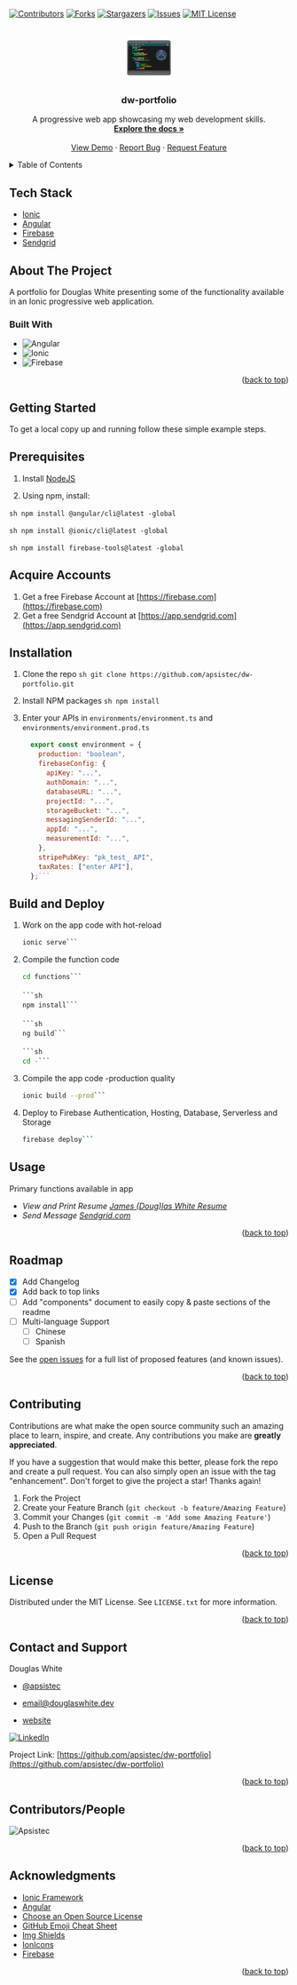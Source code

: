 <!-- Improved compatibility of back to top link: See: https://github.com/apsistec/dw-portfolio/pull/73 -->

<a name="readme-top"></a>

<!--
*** Thanks for checking out the Best-README-Template. If you have a suggestion
*** that would make this better, please fork the repo and create a pull request
*** or simply open an issue with the tag "enhancement".
*** Don't forget to give the project a star!
*** Thanks again! Now go create something AMAZING! :D
-->

<!-- PROJECT SHIELDS -->
<!--
*** I'm using markdown "reference style" links for readability.
*** Reference links are enclosed in brackets [ ] instead of parentheses ( ).
*** See the bottom of this document for the declaration of the reference variables
*** for contributors-url, forks-url, etc. This is an optional, concise syntax you may use.
*** https://www.markdownguide.org/basic-syntax/#reference-style-links
-->

[![Contributors][contributors-shield]][contributors-url]
[![Forks][forks-shield]][forks-url]
[![Stargazers][stars-shield]][stars-url]
[![Issues][issues-shield]][issues-url]
[![MIT License][license-shield]][license-url]

<!-- PROJECT LOGO -->
<br />
<div align="center">
  <a href="https://github.com/apsistec/dw-portfolio">
    <img src="src/assets/computer-code.png" alt="Logo" width="80" height="80">
  </a>

  <h3 align="center">dw-portfolio</h3>

  <p align="center">
    A progressive web app showcasing my web development skills.
    <br />
    <a href="https://github.com/apsistec/dw-portfolio"><strong>Explore the docs »</strong></a>
    <br />
    <br />
    <a href="https://github.com/apsistec/dw-portfolio">View Demo</a>
    ·
    <a href="https://github.com/apsistec/dw-portfolio/issues/new?labels=bug&template=bug-report---.md">Report Bug</a>
    ·
    <a href="https://github.com/apsistec/dw-portfolio/issues/new?labels=enhancement&template=feature-request---.md">Request Feature</a>
  </p>
</div>

<!-- TABLE OF CONTENTS -->

<details>
  <summary>Table of Contents</summary>
  <ol>
 <li>
 <a href="#about-the-project">About the Project</a>
 <ul>
   <li>
   <a href="#built-with">Built With</a>
   </li>
 </ul>
 </li>
 <li><a href="#support">Support</a></li>
 <li>
  <a href="#getting-started">Getting Started</a>
 <ul>
   <li><a href="#prerequisites">Prerequisites</a></li>
   <li><a href="#installation">Installation</a></li>
   </ul>
   </li>
 <li><a href="#usage">Usage</a></li>
 <li><a href="#roadmap">Roadmap</a></li>
 <li><a href="#license">License</a></li>
 <li><a href="#contact">Contact</a></li>
 <li><a href="#acknowledgments">Acknowledgments</a></li>
  </ol>
</details>

## Tech Stack

- [Ionic](https://ionicframework.com)
- [Angular](https://angular.io)
- [Firebase](https://firebase.com)
- [Sendgrid](https://sendgrid.com)

<!-- ABOUT THE PROJECT -->
## About The Project

A portfolio for Douglas White presenting some of the functionality available in
an Ionic progressive web application.

### Built With

- ![Angular](Angular-url)
- ![Ionic](Ionic-url)
- ![Firebase](firebase-url)

<p align="right">(<a href="#readme-top">back to top</a>)</p>

## Getting Started

To get a local copy up and running follow these simple example steps.

## Prerequisites

1. Install
   [NodeJS](https://www.nodejs.com)

2. Using npm, install:

`sh npm install @angular/cli@latest -global`

`sh npm install @ionic/cli@latest -global`

`sh npm install firebase-tools@latest -global`

## Acquire Accounts

1. Get a free Firebase Account at [https://firebase.com](https://firebase.com)
2. Get a free Sendgrid Account at [https://app.sendgrid.com](https://app.sendgrid.com)

## Installation

1. Clone the repo
   `sh git clone https://github.com/apsistec/dw-portfolio.git`

2. Install NPM packages
   `sh npm install`

3. Enter your APIs in `environments/environment.ts` and `environments/environment.prod.ts`

   ````js
     export const environment = {
       production: "boolean",
       firebaseConfig: {
         apiKey: "...",
         authDomain: "...",
         databaseURL: "...",
         projectId: "...",
         storageBucket: "...",
         messagingSenderId: "...",
         appId: "...",
         measurementId: "...",
       },
       stripePubKey: "pk_test_ API",
       taxRates: ["enter API"],
     };```

   ````

## Build and Deploy

1. Work on the app code with hot-reload

   ````sh
   ionic serve```

   ````

2. Compile the function code

   ````sh
   cd functions```

   ```sh
   npm install```

   ```sh
   ng build```

   ```sh
   cd -```

   ````

3. Compile the app code -production quality

   ````sh
   ionic build --prod```

   ````

4. Deploy to Firebase Authentication, Hosting, Database, Serverless and Storage

   ````sh
   firebase deploy```
   ````

<!-- USAGE EXAMPLES -->

## Usage

Primary functions available in app

- _View and Print Resume [James (Doug)las White Resume](src/assets/resume.pdf)_
- _Send Message [Sendgrid.com][sendgrid-url]_

<p align="right">(<a href="#readme-top">back to top</a>)</p>

<!-- ROADMAP -->

## Roadmap

- [x] Add Changelog
- [x] Add back to top links
- [ ] Add "components" document to easily copy & paste sections of the readme
- [ ] Multi-language Support
  - [ ] Chinese
  - [ ] Spanish

See the [open issues](https://github.com/apsistec/dw-portfolio/issues) for a full list of proposed features (and known issues).

<p align="right">(<a href="#readme-top">back to top</a>)</p>

<!-- CONTRIBUTING -->
## Contributing

Contributions are what make the open source community such an amazing place to learn, inspire, and create. Any contributions you make are **greatly appreciated**.

If you have a suggestion that would make this better, please fork the repo and create a pull request. You can also simply open an issue with the tag "enhancement".
Don't forget to give the project a star! Thanks again!

1. Fork the Project
2. Create your Feature Branch (`git checkout -b feature/Amazing Feature`)
3. Commit your Changes (`git commit -m 'Add some Amazing Feature'`)
4. Push to the Branch (`git push origin feature/Amazing Feature`)
5. Open a Pull Request

<p align="right">(<a href="#readme-top">back to top</a>)</p>

<!-- LICENSE -->
## License

Distributed under the MIT License. See `LICENSE.txt` for more information.

<p align="right">(<a href="#readme-top">back to top</a>)</p>

<!-- CONTACT -->
## Contact and Support

Douglas White

- [@apsistec](https://twitter.com/apsistec)

- <email@douglaswhite.dev>

- [website](https://douglaswhite.app)

[![LinkedIn][linkedin-shield]][linkedin-url]

Project Link: [https://github.com/apsistec/dw-portfolio](https://github.com/apsistec/dw-portfolio)

<p align="right">(<a href="#readme-top">back to top</a>)</p>

## Contributors/People

![**Apsistec**][avatar-url]

<p align="right">(<a href="#readme-top">back to top</a>)</p>

<!-- ACKNOWLEDGMENTS -->
## Acknowledgments

- [Ionic Framework][ionic-url]
- [Angular][angular-url]
- [Choose an Open Source License](https://choosealicense.com)
- [GitHub Emoji Cheat Sheet](https://www.webpagefx.com/tools/emoji-cheat-sheet)
- [Img Shields](https://shields.io)
- [IonIcons](https://ionicons.com)
- [Firebase][firebase-url]

<p align="right">(<a href="#readme-top">back to top</a>)</p>

<!-- MARKDOWN LINKS & IMAGES -->
<!-- https://www.markdownguide.org/basic-syntax/#reference-style-links -->

[avatar-url]: https://avatars0.githubusercontent.com/u/6438623?s=400&u=aaaf57f08f5fff530672ecd3a18f26a53f704850&v=4
[angular-url]: https://angular.dev/
[ionic-url]: https://angular.dev/
[firebase-url]: https://firebase.com/
[contributors-shield]: https://img.shields.io/github/contributors/apsistec/dw-portfolio.svg?style=for-the-badge
[contributors-url]: https://github.com/apsistec/dw-portfolio/graphs/contributors
[forks-shield]: https://img.shields.io/github/forks/apsistec/dw-portfolio.svg?style=for-the-badge
[forks-url]: https://github.com/apsistec/dw-portfolio/network/members
[stars-shield]: https://img.shields.io/github/stars/apsistec/dw-portfolio.svg?style=for-the-badge
[stars-url]: https://github.com/apsistec/dw-portfolio/stargazers
[issues-shield]: https://img.shields.io/github/issues/apsistec/dw-portfolio.svg?style=for-the-badge
[issues-url]: https://github.com/apsistec/dw-portfolio/issues
[license-shield]: https://img.shields.io/github/license/apsistec/dw-portfolio.svg?style=for-the-badge
[license-url]: https://github.com/apsistec/dw-portfolio/blob/master/LICENSE.txt
[linkedin-shield]: https://img.shields.io/badge/-LinkedIn-black.svg?style=for-the-badge&logo=linkedin&colorB=555
[linkedin-url]: https://linkedin.com/in/apsistec
[sendgrid-url]: https://sendgrid.co

